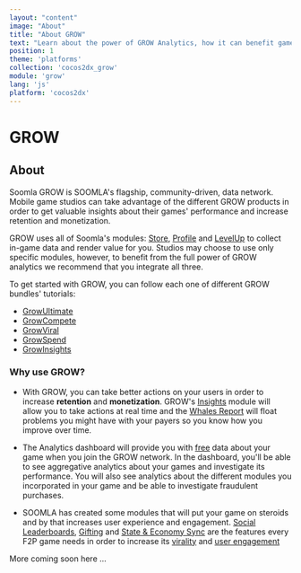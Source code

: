 ```yaml
---
layout: "content"
image: "About"
title: "About GROW"
text: "Learn about the power of GROW Analytics, how it can benefit game developers, and how to use the GROW dashboard."
position: 1
theme: 'platforms'
collection: 'cocos2dx_grow'
module: 'grow'
lang: 'js'
platform: 'cocos2dx'
---
```

# GROW

## About

Soomla GROW is SOOMLA's flagship, community-driven, data network. Mobile game studios can take advantage of the 
different GROW products in order to get valuable insights about their games' performance and increase retention and 
monetization.

GROW uses all of Soomla's modules: [Store](/cocos2dx/js/store/), [Profile](/cocos2dx/js/profile/) and 
[LevelUp](/cocos2dx/js/levelup/) to collect in-game data and render value for you. Studios may choose to use only specific 
modules, however, to benefit from the full power of GROW analytics we recommend that you integrate all three.

To get started with GROW, you can follow each one of different GROW bundles' tutorials:

- [GrowUltimate](/cocos2dx/js/grow/GrowUltimate_GettingStarted)
- [GrowCompete](/cocos2dx/js/grow/GrowCompete_GettingStarted)
- [GrowViral](/cocos2dx/js/grow/GrowViral_GettingStarted)
- [GrowSpend](/cocos2dx/js/grow/GrowSpend_GettingStarted)
- [GrowInsights](/cocos2dx/js/grow/GrowInsights_GettingStarted)


### Why use GROW?

- With GROW, you can take better actions on your users in order to increase **retention** and **monetization**. GROW's 
[Insights]() module will allow you to take actions at real time and the [Whales Report]() will float problems you might 
have with your payers so you know how you improve over time.

- The Analytics dashboard will provide you with <u>free</u> data about your game when you join the GROW network. In the 
dashboard, you'll be able to see aggregative analytics about your games and investigate its performance. You will also 
see analytics about the different modules you incorporated in your game and be able to investigate fraudulent purchases.

- SOOMLA has created some modules that will put your game on steroids and by that increases user experience and 
engagement. [Social Leaderboards](), [Gifting]() and [State & Economy Sync]() are the features every F2P game needs in 
order to increase its <u>virality</u> and <u>user engagement</u>


More coming soon here ...
